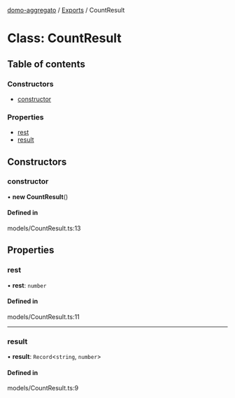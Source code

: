 [domo-aggregato](../README.md) / [Exports](../modules.md) / CountResult

# Class: CountResult

## Table of contents

### Constructors

- [constructor](CountResult.md#constructor)

### Properties

- [rest](CountResult.md#rest)
- [result](CountResult.md#result)

## Constructors

### constructor

• **new CountResult**()

#### Defined in

models/CountResult.ts:13

## Properties

### rest

• **rest**: `number`

#### Defined in

models/CountResult.ts:11

___

### result

• **result**: `Record`<`string`, `number`\>

#### Defined in

models/CountResult.ts:9
